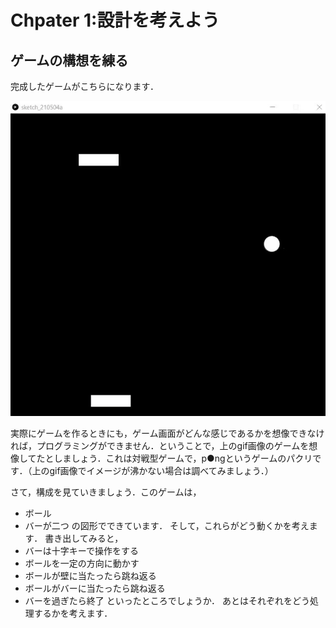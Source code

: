 # Chpater 1:設計を考えよう

## ゲームの構想を練る
完成したゲームがこちらになります．

![pong](img/pong.gif "pong")

実際にゲームを作るときにも，ゲーム画面がどんな感じであるかを想像できなければ，プログラミングができません．ということで，上のgif画像のゲームを想像してたとしましょう．これは対戦型ゲームで，p●ngというゲームのパクリです．（上のgif画像でイメージが沸かない場合は調べてみましょう．）

さて，構成を見ていきましょう．このゲームは，
- ボール
- バーが二つ
の図形でできています．
そして，これらがどう動くかを考えます．
書き出してみると，
- バーは十字キーで操作をする
- ボールを一定の方向に動かす
- ボールが壁に当たったら跳ね返る
- ボールがバーに当たったら跳ね返る
- バーを過ぎたら終了
といったところでしょうか．
あとはそれぞれをどう処理するかを考えます．